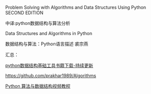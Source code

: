 
Problem Solving with Algorithms and Data Structures Using Python SECOND EDITION

中译:python数据结构与算法分析

Data Structures and Algorithms in Python

数据结构与算法：Python语言描述  裘宗燕

汇总：

[python数据结构基础工具书籍下载-持续更新](https://www.jianshu.com/p/9f4d6a731d59)

https://github.com/prakhar1989/Algorithms

[Python 算法与数据结构视频教程](https://github.com/PegasusWang/python_data_structures_and_algorithms)
